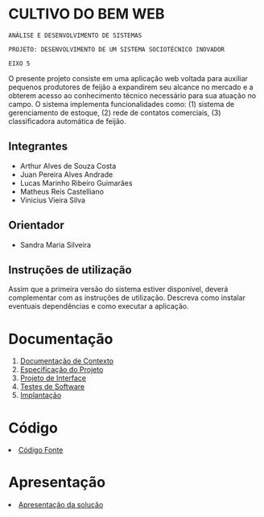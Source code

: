 # CULTIVO DO BEM WEB

`ANÁLISE E DESENVOLVIMENTO DE SISTEMAS`

`PROJETO: DESENVOLVIMENTO DE UM SISTEMA SOCIOTÉCNICO INOVADOR`

`EIXO 5`

O presente projeto consiste em uma aplicação web voltada para auxiliar pequenos produtores de feijão a expandirem seu alcance no mercado e a obterem acesso ao conhecimento técnico necessário para sua atuação no campo. O sistema implementa funcionalidades como: (1) sistema de gerenciamento de estoque, (2) rede de contatos comerciais, (3) classificadora automática de feijão.

## Integrantes

* Arthur Alves de Souza Costa
* Juan Pereira Alves Andrade
* Lucas Marinho Ribeiro Guimarães
* Matheus Reis Castelliano
* Vinicius Vieira Silva

## Orientador

* Sandra Maria Silveira

## Instruções de utilização

Assim que a primeira versão do sistema estiver disponível, deverá complementar com as instruções de utilização. Descreva como instalar eventuais dependências e como executar a aplicação.

# Documentação

<ol>
<li><a href="documentos/01-Documentação de Contexto.md"> Documentação de Contexto</a></li>
<li><a href="documentos/02-Especificação do Projeto.md"> Especificação do Projeto</a></li>
<li><a href="documentos/03-Projeto de Interface.md"> Projeto de Interface</a></li>
<li><a href="documentos/04-Testes de Software.md"> Testes de Software</a></li>
<li><a href="documentos/05-Implantação.md"> Implantação</a></li>
</ol>

# Código

<li><a href="codigo-fonte/README.md"> Código Fonte</a></li>

# Apresentação

<li><a href="apresentacao/README.md"> Apresentação da solução</a></li>
